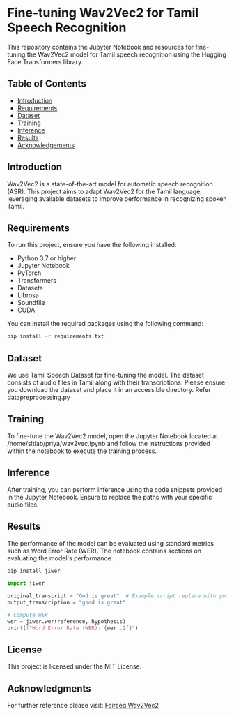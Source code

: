 # Fine-tuning Wav2Vec2 for Tamil Speech Recognition

This repository contains the Jupyter Notebook and resources for fine-tuning the Wav2Vec2 model for Tamil speech recognition using the Hugging Face Transformers library.

## Table of Contents

- [Introduction](#introduction)
- [Requirements](#requirements)
- [Dataset](#dataset)
- [Training](#training)
- [Inference](#inference)
- [Results](#results)
- [Acknowledgements](#acknowledgments)

## Introduction

Wav2Vec2 is a state-of-the-art model for automatic speech recognition (ASR). This project aims to adapt Wav2Vec2 for the Tamil language, leveraging available datasets to improve performance in recognizing spoken Tamil.

## Requirements

To run this project, ensure you have the following installed:

- Python 3.7 or higher
- Jupyter Notebook
- PyTorch
- Transformers
- Datasets
- Librosa
- Soundfile
- [CUDA](https://developer.nvidia.com/cuda-downloads)

You can install the required packages using the following command:
```bash
pip install -r requirements.txt
```

## Dataset
We use Tamil Speech Dataset for fine-tuning the model. The dataset consists of audio files in Tamil along with their transcriptions. Please ensure you download the dataset and place it in an accessible directory.
Refer datapreprocessing.py

## Training
To fine-tune the Wav2Vec2 model, open the Jupyter Notebook located at /home/sltlab/priya/wav2vec.ipynb and follow the instructions provided within the notebook to execute the training process.

## Inference
After training, you can perform inference using the code snippets provided in the Jupyter Notebook. Ensure to replace the paths with your specific audio files.

##  Results
The performance of the model can be evaluated using standard metrics such as Word Error Rate (WER). The notebook contains sections on evaluating the model's performance.
```bash
pip install jiwer

```
```python
import jiwer

original_transcript = "God is great"  # Example script replace with your transcription
output_transcription = "good is great"

# Compute WER
wer = jiwer.wer(reference, hypothesis)
print(f"Word Error Rate (WER): {wer:.2f}")

```

## License
This project is licensed under the MIT License.

## Acknowledgments
For further reference please visit: [Fairseq Wav2Vec2](https://huggingface.co/facebook/wav2vec2-large-xlsr-53)



